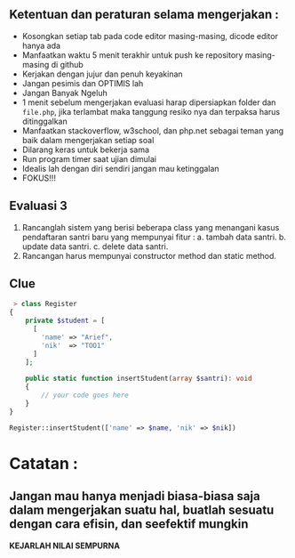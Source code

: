## Ketentuan dan peraturan selama mengerjakan :

* Kosongkan setiap tab pada code editor masing-masing, dicode editor hanya ada
* Manfaatkan waktu 5 menit terakhir untuk push ke repository masing-masing di github
* Kerjakan dengan jujur dan penuh keyakinan
* Jangan pesimis dan OPTIMIS lah
* Jangan Banyak Ngeluh
* 1 menit sebelum mengerjakan evaluasi harap dipersiapkan folder dan `file.php`, jika terlambat maka tanggung resiko nya dan terpaksa harus ditinggalkan
* Manfaatkan stackoverflow, w3school, dan php.net sebagai teman yang baik dalam mengerjakan setiap soal
* Dilarang keras untuk bekerja sama
* Run program timer saat ujian dimulai
* Idealis lah dengan diri sendiri jangan mau ketinggalan
* FOKUS!!!

## Evaluasi 3

1. Rancanglah sistem yang berisi beberapa class yang menangani kasus pendaftaran santri baru yang mempunyai fitur :
 a. tambah data santri.
 b. update data santri.
 c. delete data santri.
2. Rancangan harus mempunyai constructor method dan static method.

## Clue

```php
 > class Register
{
    private $student = [
      [
        'name' => "Arief",
        'nik'  => "TOO1"
      ]
    ];
    
    public static function insertStudent(array $santri): void
    {
        // your code goes here
    }
}

Register::insertStudent(['name' => $name, 'nik' => $nik])
```

# Catatan :

## Jangan mau hanya menjadi biasa-biasa saja dalam mengerjakan suatu hal, buatlah sesuatu dengan cara efisin, dan seefektif mungkin

**KEJARLAH NILAI SEMPURNA**